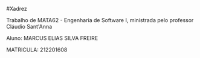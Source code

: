#Xadrez

Trabalho de MATA62 - Engenharia de Software I, ministrada pelo professor Cláudio Sant'Anna

Aluno: MARCUS ELIAS SILVA FREIRE

MATRICULA: 212201608
